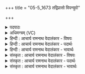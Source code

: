 +++
title = "05-5_1673 तद्विप्रासो विपन्युवो"

+++
<details><summary>पदपाठः</summary>

त꣢त्। वि꣡प्रा꣢꣯सः। वि। प्रा꣣सः। विपन्य꣡वः꣢। जा꣣गृवा꣡ꣳसः꣢। सम्। इ꣣न्धते। वि꣡ष्णोः꣢꣯। यत्। प꣣रम꣢म्। प꣣द꣢म्। १६७३।
</details>

<details><summary>अधिमन्त्रम् (VC)</summary>

- विष्णुः
- मेधातिथिः काण्वः
- गायत्री
- षड्जः
</details>

<details><summary>हिन्दी : आचार्य रामनाथ वेदालंकार - विषयः</summary>

आगे फिर उसी विषय का वर्णन है।
</details>

<details><summary>हिन्दी : आचार्य रामनाथ वेदालंकार - पदार्थः</summary>

पदार्थान्वयभाषाः -  (विपन्यवः)विविध रूप में जगदीश्वर के गुणों की स्तुति करनेवाले, (जागृवांसः)जागरूक(विप्रासः)विप्रजन(यत्)जो(विष्णोः)सर्वव्यापक परमेश्वर का(परमम्)सर्वोत्कृष्ट(पदम्)प्राप्तव्य स्वरूप है, (तत्)उसे(समिन्धते)अपने अन्तरात्मा में भली-भाँति प्रकाशित कर लेते हैं ॥५॥
</details>

<details><summary>हिन्दी : आचार्य रामनाथ वेदालंकार - भावार्थः</summary>

भावार्थभाषाः -  जो मनुष्य अविद्या,आलस्य,अधर्माचरण रूप नींद को छोड़कर विद्या,धर्म,योगाभ्यास आदि के आचरण में जागरूक हैं,वे ही सच्चिदानन्दस्वरूप,सर्वोत्तम,सर्वव्यापी,सबसे प्राप्त करने योग्य जगदीश्वर को पाने में समर्थ होते हैं ॥५॥
</details>

<details><summary>संस्कृत : आचार्य रामनाथ वेदालंकार - विषयः</summary>

अथ पुनः स एव विषय उच्यते।
</details>

<details><summary>संस्कृत : आचार्य रामनाथ वेदालंकार - पदार्थः</summary>

पदार्थान्वयभाषाः -  (विपन्यवः)विविधं जगदीश्वरस्य गुणान् पनायन्ति स्तुवन्ति ये ते।[पण व्यवहारे स्तुतौ च,पन च। बाहुलकादौणादिको युच् प्रत्ययः।] (जागृवांसः)जागरूकाः।[अत्र जागर्तेर्लिटः स्थाने क्वसुः। द्विर्वचनप्रकरणे छन्दसि वेति वक्तव्यम्। अ० ६।१।६ अनेन द्विर्वचनाभावश्च।] (विप्रासः)विपश्चितो जनाः(यत् विष्णोः)सर्वव्यापकस्य परमेश्वरस्य(परमम्)सर्वोत्कृष्टम्(पदम्)प्राप्तव्यं स्वरूपम् अस्ति(तत् समिन्धते)स्वान्तरात्मनि सम्यक् प्रकाशयन्ते ॥५॥२
</details>

<details><summary>संस्कृत : आचार्य रामनाथ वेदालंकार - भावार्थः</summary>

भावार्थभाषाः -  ये मनुष्या अविद्यालस्याऽधर्माचरणाख्यां निद्रां विहाय विद्याधर्मयोगाभ्यासादिचरणे जागरूकाः सन्ति त एव सच्चिदानन्दस्वरूपं सर्वोत्तमं सर्वव्यापिनं सर्वैः प्राप्तुमर्हं जगदीश्वरं प्राप्तुं शक्नुवन्ति ॥५॥
</details>